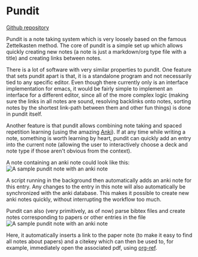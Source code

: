 # Pundit

[Github repository](https://github.com/tehforsch/pundit)

Pundit is a note taking system which is very loosely based on the famous Zettelkasten method. The core of pundit is a simple set up which allows quickly creating new notes (a note is just a markdown/org type file with a title) and creating links between notes. 

There is a lot of software with very similar properties to pundit. One feature that sets pundit apart is that, it is a standalone program and not necessarily tied to any specific editor. Even though there currently only is an interface implementation for emacs, it would be fairly simple to implement an interface for a different editor, since all of the more complex logic (making sure the links in all notes are sound, resolving backlinks onto notes, sorting notes by the shortest link-path between them and other fun things) is done in pundit itself. 

Another feature is that pundit allows combining note taking and spaced repetition learning (using the amazing [Anki](https://ankisrs.net)). If at any time while writing a note, something is worth learning by heart, pundit can quickly add an entry into the current note (allowing the user to interactively choose a deck and note type if those aren't obvious from the context). 

A note containing an anki note could look like this:
![A sample pundit note with an anki note](/punditScreenshot1.png)

A script running in the background then automatically adds an anki note for this entry. Any changes to the entry in this note will also automatically be synchronized with the anki database. This makes it possible to create new anki notes quickly, without interrupting the workflow too much.

Pundit can also (very primitively, as of now) parse bibtex files and create notes corresponding to papers or other entries in the file
![A sample pundit note with an anki note](/punditScreenshot3.png)

Here, it automatically inserts a link to the paper note (to make it easy to find all notes about papers) and a citekey which can then be used to, for example, immediately open the associated pdf, using [org-ref](https://github.com/jkitchin/org-ref).
